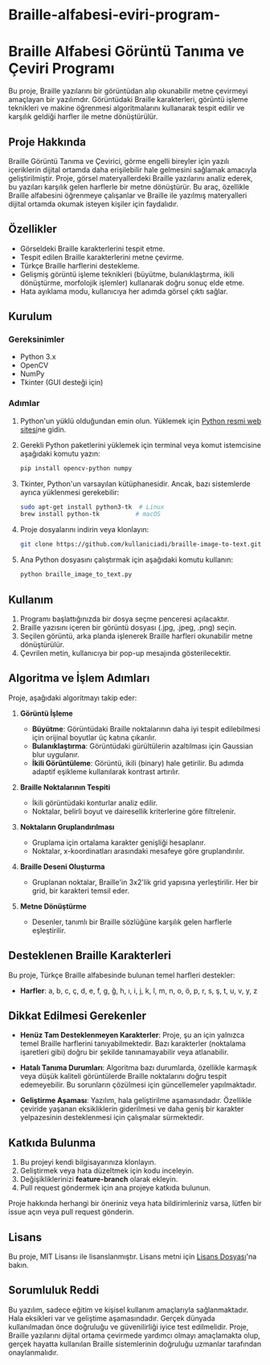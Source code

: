 # Braille-alfabesi-eviri-program-
# Braille Alfabesi Görüntü Tanıma ve Çeviri Programı

Bu proje, Braille yazılarını bir görüntüdan alıp okunabilir metne çevirmeyi amaçlayan bir yazılımdır. Görüntüdaki Braille karakterleri, görüntü işleme teknikleri ve makine öğrenmesi algoritmalarını kullanarak tespit edilir ve karşılık geldiği harfler ile metne dönüştürülür.

## Proje Hakkında

Braille Görüntü Tanıma ve Çevirici, görme engelli bireyler için yazılı içeriklerin dijital ortamda daha erişilebilir hale gelmesini sağlamak amacıyla geliştirilmiştir. Proje, görsel materyallerdeki Braille yazılarını analiz ederek, bu yazıları karşılık gelen harflerle bir metne dönüştürür. Bu araç, özellikle Braille alfabesini öğrenmeye çalışanlar ve Braille ile yazılmış materyalleri dijital ortamda okumak isteyen kişiler için faydalıdır.

## Özellikler

- Görseldeki Braille karakterlerini tespit etme.
- Tespit edilen Braille karakterlerini metne çevirme.
- Türkçe Braille harflerini destekleme.
- Gelişmiş görüntü işleme teknikleri (büyütme, bulanıklaştırma, ikili dönüştürme, morfolojik işlemler) kullanarak doğru sonuç elde etme.
- Hata ayıklama modu, kullanıcıya her adımda görsel çıktı sağlar.

## Kurulum

### Gereksinimler

- Python 3.x
- OpenCV
- NumPy
- Tkinter (GUI desteği için)

### Adımlar

1. Python'un yüklü olduğundan emin olun. Yüklemek için [Python resmi web sitesi](https://www.python.org/)ne gidin.

2. Gerekli Python paketlerini yüklemek için terminal veya komut istemcisine aşağıdaki komutu yazın:

   ```bash
   pip install opencv-python numpy
   ```

3. Tkinter, Python'un varsayılan kütüphanesidir. Ancak, bazı sistemlerde ayrıca yüklenmesi gerekebilir:

   ```bash
   sudo apt-get install python3-tk  # Linux
   brew install python-tk          # macOS
   ```

4. Proje dosyalarını indirin veya klonlayın:

   ```bash
   git clone https://github.com/kullaniciadi/braille-image-to-text.git
   ```

5. Ana Python dosyasını çalıştırmak için aşağıdaki komutu kullanın:

   ```bash
   python braille_image_to_text.py
   ```

## Kullanım

1. Programı başlattığınızda bir dosya seçme penceresi açılacaktır.
2. Braille yazısını içeren bir görüntü dosyası (.jpg, .jpeg, .png) seçin.
3. Seçilen görüntü, arka planda işlenerek Braille harfleri okunabilir metne dönüştürülür.
4. Çevrilen metin, kullanıcıya bir pop-up mesajında gösterilecektir.

## Algoritma ve İşlem Adımları

Proje, aşağıdaki algoritmayı takip eder:

1. **Görüntü İşleme**

   - **Büyütme**: Görüntüdaki Braille noktalarının daha iyi tespit edilebilmesi için orijinal boyutlar üç katına çıkarılır.
   - **Bulanıklaştırma**: Görüntüdaki gürültülerin azaltılması için Gaussian blur uygulanır.
   - **İkili Görüntüleme**: Görüntü, ikili (binary) hale getirilir. Bu adımda adaptif eşikleme kullanılarak kontrast artırılır.

2. **Braille Noktalarının Tespiti**

   - İkili görüntüdaki konturlar analiz edilir.
   - Noktalar, belirli boyut ve dairesellik kriterlerine göre filtrelenir.

3. **Noktaların Gruplandırılması**

   - Gruplama için ortalama karakter genişliği hesaplanır.
   - Noktalar, x-koordinatları arasındaki mesafeye göre gruplandırılır.

4. **Braille Deseni Oluşturma**

   - Gruplanan noktalar, Braille'in 3x2'lik grid yapısına yerleştirilir. Her bir grid, bir karakteri temsil eder.

5. **Metne Dönüştürme**

   - Desenler, tanımlı bir Braille sözlüğüne karşılık gelen harflerle eşleştirilir.

## Desteklenen Braille Karakterleri

Bu proje, Türkçe Braille alfabesinde bulunan temel harfleri destekler:

- **Harfler**: a, b, c, ç, d, e, f, g, ğ, h, ı, i, j, k, l, m, n, o, ö, p, r, s, ş, t, u, v, y, z

## Dikkat Edilmesi Gerekenler

- **Henüz Tam Desteklenmeyen Karakterler**: Proje, şu an için yalnızca temel Braille harflerini tanıyabilmektedir. Bazı karakterler (noktalama işaretleri gibi) doğru bir şekilde tanınamayabilir veya atlanabilir.

- **Hatalı Tanıma Durumları**: Algoritma bazı durumlarda, özellikle karmaşık veya düşük kaliteli görüntülerde Braille noktalarını doğru tespit edemeyebilir. Bu sorunların çözülmesi için güncellemeler yapılmaktadır.

- **Geliştirme Aşaması**: Yazılım, hala geliştirilme aşamasındadır. Özellikle çeviride yaşanan eksikliklerin giderilmesi ve daha geniş bir karakter yelpazesinin desteklenmesi için çalışmalar sürmektedir.

## Katkıda Bulunma

1. Bu projeyi kendi bilgisayarınıza klonlayın.
2. Geliştirmek veya hata düzeltmek için kodu inceleyin.
3. Değişikliklerinizi **feature-branch** olarak ekleyin.
4. Pull request göndermek için ana projeye katkıda bulunun.

Proje hakkında herhangi bir öneriniz veya hata bildirimleriniz varsa, lütfen bir issue açın veya pull request gönderin.

## Lisans

Bu proje, MIT Lisansı ile lisanslanmıştır. Lisans metni için [Lisans Dosyası](./LICENSE)'na bakın.

## Sorumluluk Reddi

Bu yazılım, sadece eğitim ve kişisel kullanım amaçlarıyla sağlanmaktadır. Hala eksikleri var ve geliştime aşamasındadır. Gerçek dünyada kullanılmadan önce doğruluğu ve güvenilirliği iyice test edilmelidir. Proje, Braille yazılarını dijital ortama çevirmede yardımcı olmayı amaçlamakta olup, gerçek hayatta kullanılan Braille sistemlerinin doğruluğu uzmanlar tarafından onaylanmalıdır.

